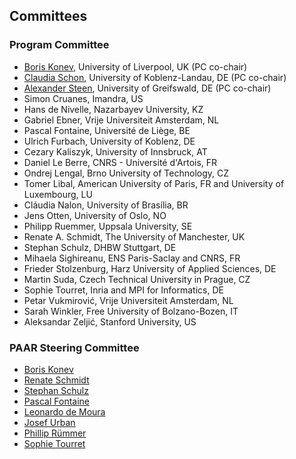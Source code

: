 ## Committees

### Program Committee

* <a href="https://cgi.csc.liv.ac.uk/~konev/">Boris Konev</a>, University of Liverpool, UK (PC co-chair)
* <a href="https://userpages.uni-koblenz.de/~obermaie/">Claudia Schon</a>, University of Koblenz-Landau, DE (PC co-chair)
* <a href="https://www.alexandersteen.de/">Alexander Steen</a>, University of Greifswald, DE (PC co-chair)
* Simon Cruanes, Imandra, US
* Hans de Nivelle, Nazarbayev University, KZ
* Gabriel Ebner, Vrije Universiteit Amsterdam, NL
* Pascal Fontaine, Université de Liège, BE
* Ulrich Furbach, University of Koblenz, DE
* Cezary Kaliszyk, University of Innsbruck, AT
* Daniel Le Berre, CNRS - Université d'Artois, FR
* Ondrej Lengal, Brno University of Technology, CZ
* Tomer Libal, American University of Paris, FR and University of Luxembourg, LU
* Cláudia Nalon, University of Brasília, BR
* Jens Otten, University of Oslo, NO
* Philipp Ruemmer, Uppsala University, SE
* Renate A. Schmidt, The University of Manchester, UK
* Stephan Schulz, DHBW Stuttgart, DE
* Mihaela Sighireanu, ENS Paris-Saclay and CNRS, FR
* Frieder Stolzenburg, Harz University of Applied Sciences, DE
* Martin Suda, Czech Technical University in Prague, CZ
* Sophie Tourret, Inria and MPI for Informatics, DE
* Petar Vukmirović, Vrije Universiteit Amsterdam, NL
* Sarah Winkler, Free University of Bolzano-Bozen, IT
* Aleksandar Zeljić, Stanford University, US


### PAAR Steering Committee

* <a href="https://cgi.csc.liv.ac.uk/~konev/">Boris Konev</a>
* <a href="http://www.cs.man.ac.uk/~schmidt/">Renate Schmidt</a>
* <a href="https://wwwlehre.dhbw-stuttgart.de/~sschulz/DHBW_Stephan_Schulz/Stephan_Schulz.html">Stephan Schulz</a>
* <a href="https://people.montefiore.uliege.be/pfontain/">Pascal Fontaine</a>
* <a href="http://leodemoura.github.io/">Leonardo de Moura</a>
* <a href="https://people.ciirc.cvut.cz/~urbanjo3/">Josef Urban</a>
* <a href="http://www.philipp.ruemmer.org/">Phillip Rümmer</a>
* <a href="https://www.mpi-inf.mpg.de/departments/automation-of-logic/people/sophie-tourret/">Sophie Tourret</a>

